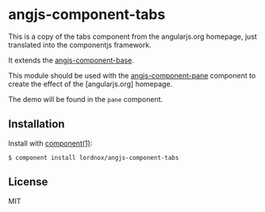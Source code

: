 
# angjs-component-tabs

  This is a copy of the tabs component from the angularjs.org homepage, just translated into the
  componentjs framework.

  It extends the [angjs-component-base](http://github.com/lordnox/angjs-component-base).

  This module should be used with the [angjs-component-pane](http://github.com/lordnox/angjs-component-pane) component
  to create the effect of the [angularjs.org] homepage.

  The demo will be found in the `pane` component.

## Installation

  Install with [component(1)](http://component.io):

    $ component install lordnox/angjs-component-tabs

## License

  MIT
